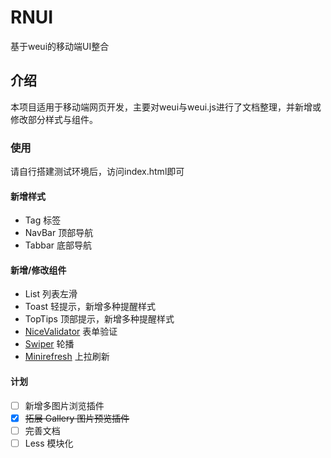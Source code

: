 # RNUI
基于weui的移动端UI整合

## 介绍
本项目适用于移动端网页开发，主要对weui与weui.js进行了文档整理，并新增或修改部分样式与组件。

### 使用
请自行搭建测试环境后，访问index.html即可

#### 新增样式

- Tag 标签
- NavBar 顶部导航
- Tabbar 底部导航

#### 新增/修改组件

- List 列表左滑
- Toast 轻提示，新增多种提醒样式
- TopTips 顶部提示，新增多种提醒样式
- [NiceValidator](https://github.com/niceue/nice-validator) 表单验证
- [Swiper](https://github.com/nolimits4web/swiper) 轮播
- [Minirefresh](https://github.com/minirefresh/minirefresh) 上拉刷新


#### 计划

- [ ] 新增多图片浏览插件
- [x] ~~拓展 Gallery 图片预览插件~~
- [ ] 完善文档
- [ ] Less 模块化
